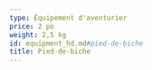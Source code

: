 ```yaml
---
type: Équipement d'aventurier
price: 2 po
weight: 2,5 kg
id: equipment_hd.md#pied-de-biche
title: Pied-de-biche
---
```


